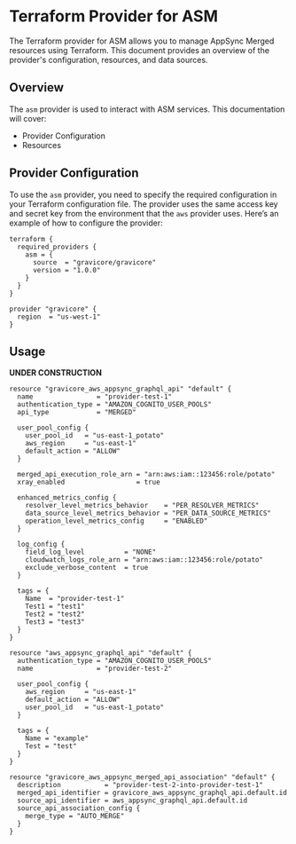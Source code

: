 # Terraform Provider for ASM

The Terraform provider for ASM allows you to manage AppSync Merged resources using Terraform. This document provides an overview of the provider's configuration, resources, and data sources.

## Overview

The `asm` provider is used to interact with ASM services. This documentation will cover:

- Provider Configuration
- Resources

## Provider Configuration

To use the `asm` provider, you need to specify the required configuration in your Terraform configuration file. The provider uses the same access key and secret key from the environment that the `aws` provider uses. Here’s an example of how to configure the provider:

```hcl
terraform {
  required_providers {
    asm = {
      source  = "gravicore/gravicore"
      version = "1.0.0"
    }
  }
}

provider "gravicore" {
  region  = "us-west-1"
}
```

## Usage

**UNDER CONSTRUCTION**

```hcl
resource "gravicore_aws_appsync_graphql_api" "default" {
  name                = "provider-test-1"
  authentication_type = "AMAZON_COGNITO_USER_POOLS"
  api_type            = "MERGED"

  user_pool_config {
    user_pool_id   = "us-east-1_potato"
    aws_region     = "us-east-1"
    default_action = "ALLOW"
  }

  merged_api_execution_role_arn = "arn:aws:iam::123456:role/potato"
  xray_enabled                  = true

  enhanced_metrics_config {
    resolver_level_metrics_behavior    = "PER_RESOLVER_METRICS"
    data_source_level_metrics_behavior = "PER_DATA_SOURCE_METRICS"
    operation_level_metrics_config     = "ENABLED"
  }

  log_config {
    field_log_level          = "NONE"
    cloudwatch_logs_role_arn = "arn:aws:iam::123456:role/potato"
    exclude_verbose_content  = true
  }

  tags = {
    Name  = "provider-test-1"
    Test1 = "test1"
    Test2 = "test2"
    Test3 = "test3"
  }
}

resource "aws_appsync_graphql_api" "default" {
  authentication_type = "AMAZON_COGNITO_USER_POOLS"
  name                = "provider-test-2"

  user_pool_config {
    aws_region     = "us-east-1"
    default_action = "ALLOW"
    user_pool_id   = "us-east-1_potato"
  }

  tags = {
    Name = "example"
    Test = "test"
  }
}

resource "gravicore_aws_appsync_merged_api_association" "default" {
  description           = "provider-test-2-into-provider-test-1"
  merged_api_identifier = gravicore_aws_appsync_graphql_api.default.id
  source_api_identifier = aws_appsync_graphql_api.default.id
  source_api_association_config {
    merge_type = "AUTO_MERGE"
  }
}
```
